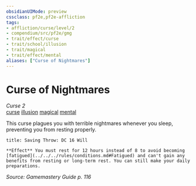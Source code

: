 ```yaml
---
obsidianUIMode: preview
cssclass: pf2e,pf2e-affliction
tags:
- affliction/curse/level/2
- compendium/src/pf2e/gmg
- trait/effect/curse
- trait/school/illusion
- trait/magical
- trait/effect/mental
aliases: ["Curse of Nightmares"]
---
```

# Curse of Nightmares
*Curse 2*  
[curse](curse.md)  [illusion](illusion.md)  [magical](magical.md)  [mental](mental.md)  

This curse plagues you with terrible nightmares whenever you sleep, preventing you from resting properly.

```ad-inline-affliction
title: Saving Throw: DC 16 Will

**Effect** You must rest for 12 hours instead of 8 to avoid becoming [fatigued](../../../rules/conditions.md#Fatigued) and can't gain any benefits from resting or long-term rest. You can still make your daily preparations.
```

*Source: Gamemastery Guide p. 116*
